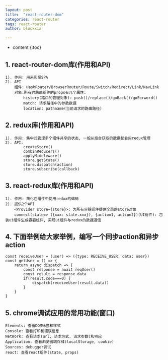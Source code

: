 ```yaml
---
layout: post
title:  "react-router-dom"
categories: react-router
tags: react-router
author: blockxia

---
```


* content
{:toc}



## 1. react-router-dom库(作用和API)
	1). 作用: 用来实现SPA
	2). API
		组件: HashRouter/BrowserRouter/Route/Switch/Redirect/Link/NavLink
		对象:所有的路由组件的props有几个属性:
			history(路由的管理对象): push()/replace()/goBack()/goForword()
			match: 请求路径中的参数数据
			location: pathname(当前请求的路由路径)

## 2. redux库(作用和API)
	1). 作用: 集中式管理多个组件共享的状态, 一般从后台获取的数据都会用redux管理
	2). API:
			createStore()
			combinReducers()
			applyMiddleware()
			store.getState()
			store.dispatch(action)
			store.subscribe(callback)

## 3. react-redux库(作用和API)
	1). 作用: 简化在组件中使用redux的编码
	2). 提供2个API
		<Provider store={store}>: 为所有容器组件提供全局的store对象
		connect(state=> ({xxx: state.xxx}), {action1, action2})(UI组件): 包装ui组件生成容器组件, 实现ui组件与redux的数据通信

## 4. 下面举例给大家举例，编写一个同步action和异步action
	const receiveUser = (user) => ({type: RECEIVE_USER, data: user})
	const getUser = () => {
		return async dispatch => {
			const response = await reqUser()
			const result = response.data
			if(result.code===0) {
				dispatch(receiveUser(result.data))
			}
		}
	}

## 5. chrome调试应用的常用功能(窗口)
	Elements: 查看DOM标签和样式
	Console: 查看打印和错误信息
	NetWork: 查看请求(url, 请求方式, 请求参数)和响应
	Application: 查看浏览器端存储(localStorage, cookie)
	Sources: debugger调试
	react: 查看react组件(state, props)
